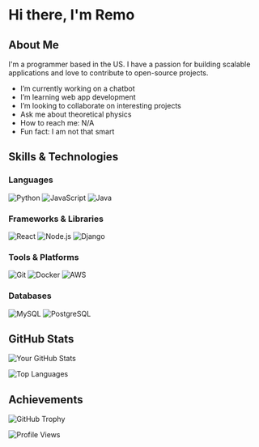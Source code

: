 # Hi there, I'm Remo 

##  About Me

I'm a programmer based in the US. I have a passion for building scalable applications and love to contribute to open-source projects.

-  I’m currently working on a chatbot
-  I’m learning web app development
-  I’m looking to collaborate on interesting projects
-  Ask me about theoretical physics
-  How to reach me: N/A
-  Fun fact: I am not that smart

##  Skills & Technologies

### Languages
![Python](https://img.shields.io/badge/Python-3776AB?style=for-the-badge&logo=python&logoColor=white)
![JavaScript](https://img.shields.io/badge/JavaScript-F7DF1E?style=for-the-badge&logo=javascript&logoColor=black)
![Java](https://img.shields.io/badge/Java-007396?style=for-the-badge&logo=java&logoColor=white)

### Frameworks & Libraries
![React](https://img.shields.io/badge/React-61DAFB?style=for-the-badge&logo=react&logoColor=black)
![Node.js](https://img.shields.io/badge/Node.js-339933?style=for-the-badge&logo=node-dot-js&logoColor=white)
![Django](https://img.shields.io/badge/Django-092E20?style=for-the-badge&logo=django&logoColor=white)

### Tools & Platforms
![Git](https://img.shields.io/badge/Git-F05032?style=for-the-badge&logo=git&logoColor=white)
![Docker](https://img.shields.io/badge/Docker-2496ED?style=for-the-badge&logo=docker&logoColor=white)
![AWS](https://img.shields.io/badge/AWS-232F3E?style=for-the-badge&logo=amazon-aws&logoColor=white)

### Databases
![MySQL](https://img.shields.io/badge/MySQL-4479A1?style=for-the-badge&logo=mysql&logoColor=white)
![PostgreSQL](https://img.shields.io/badge/PostgreSQL-336791?style=for-the-badge&logo=postgresql&logoColor=white)

##  GitHub Stats

![Your GitHub Stats](https://github-readme-stats.vercel.app/api?username=Remo-5555&show_icons=true&theme=radical)

![Top Languages](https://github-readme-stats.vercel.app/api/top-langs/?username=Remo-5555&layout=compact&theme=radical)

##  Achievements

![GitHub Trophy](https://github-profile-trophy.vercel.app/?username=Remo-5555&theme=radical)
<!--
## 📫 Connect with Me

[![LinkedIn](https://img.shields.io/badge/LinkedIn-0A66C2?style=for-the-badge&logo=linkedin&logoColor=white)](https://www.linkedin.com/in/your-linkedin/)
[![Twitter](https://img.shields.io/badge/Twitter-1DA1F2?style=for-the-badge&logo=twitter&logoColor=white)](https://twitter.com/your-twitter)
[![Email](https://img.shields.io/badge/Email-D14836?style=for-the-badge&logo=gmail&logoColor=white)](mailto:your.email@example.com)

## 🔗 Useful Links

- [Portfolio](https://your-portfolio.com)
- [Blog](https://your-blog.com)
- [Resume](https://your-resume.com)

-->

![Profile Views](https://komarev.com/ghpvc/?username=Remo-5555&color=blue)

